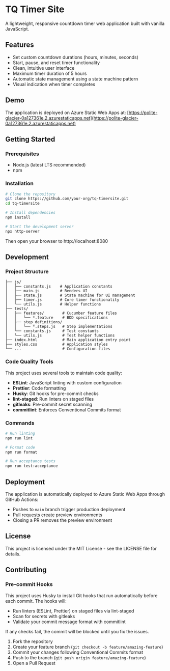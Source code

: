 # TQ Timer Site

A lightweight, responsive countdown timer web application built with vanilla JavaScript.

## Features

- Set custom countdown durations (hours, minutes, seconds)
- Start, pause, and reset timer functionality
- Clean, intuitive user interface
- Maximum timer duration of 5 hours
- Automatic state management using a state machine pattern
- Visual indication when timer completes

## Demo

The application is deployed on Azure Static Web Apps at: [https://polite-glacier-0a127361e.2.azurestaticapps.net](https://polite-glacier-0a127361e.2.azurestaticapps.net)

## Getting Started

### Prerequisites

- Node.js (latest LTS recommended)
- npm

### Installation

```bash
# Clone the repository
git clone https://github.com/your-org/tq-timersite.git
cd tq-timersite

# Install dependencies
npm install

# Start the development server
npx http-server
```

Then open your browser to http://localhost:8080

## Development

### Project Structure

```
├── js/
│   ├── constants.js    # Application constants
│   ├── main.js         # Renders UI
│   ├── state.js        # State machine for UI management
│   ├── timer.js        # Core timer functionality
│   └── utils.js        # Helper functions
├── tests/
│   ├── features/        # Cucumber feature files
│   │   └── *.feature    # BDD specifications
│   ├── step_definitions/
│   │   └── *.steps.js   # Step implementations
│   └── constants.js     # Test constants
│   └── utils.js         # Test helper functions
├── index.html           # Main application entry point
├── styles.css           # Application styles
└── ...                  # Configuration files
```

### Code Quality Tools

This project uses several tools to maintain code quality:

- **ESLint**: JavaScript linting with custom configuration
- **Prettier**: Code formatting
- **Husky**: Git hooks for pre-commit checks
- **lint-staged**: Run linters on staged files
- **gitleaks**: Pre-commit secret scanning
- **commitlint**: Enforces Conventional Commits format

### Commands

```bash
# Run linting
npm run lint

# Format code
npm run format

# Run acceptance tests
npm run test:acceptance
```

## Deployment

The application is automatically deployed to Azure Static Web Apps through GitHub Actions:

- Pushes to `main` branch trigger production deployment
- Pull requests create preview environments
- Closing a PR removes the preview environment

## License

This project is licensed under the MIT License - see the LICENSE file for details.

## Contributing

### Pre-commit Hooks

This project uses Husky to install Git hooks that run automatically before each commit. The hooks will:

- Run linters (ESLint, Prettier) on staged files via lint-staged
- Scan for secrets with gitleaks
- Validate your commit message format with commitlint

If any checks fail, the commit will be blocked until you fix the issues.

1. Fork the repository
2. Create your feature branch (`git checkout -b feature/amazing-feature`)
3. Commit your changes following Conventional Commits format
4. Push to the branch (`git push origin feature/amazing-feature`)
5. Open a Pull Request
